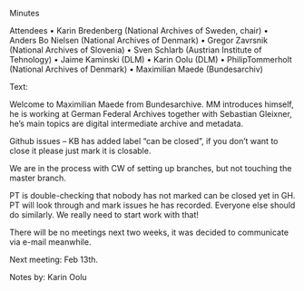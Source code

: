 Minutes

Attendees 
•	Karin Bredenberg (National Archives of Sweden, chair)
•	Anders Bo Nielsen (National Archives of Denmark)
•	Gregor Zavrsnik (National Archives of Slovenia)
•	Sven Schlarb (Austrian Institute of Tehnology)
•	Jaime Kaminski (DLM)
•	Karin Oolu (DLM)
•	PhilipTommerholt (National Archives of Denmark)
•	Maximilian Maede (Bundesarchiv)

Text:

Welcome to Maximilian Maede from Bundesarchive. MM introduces himself, he is working at German Federal Archives together with Sebastian Gleixner, he’s main topics are digital intermediate archive and metadata. 

Github issues – KB has added label “can be closed”, if you don’t want to close it please just mark it is closable. 

We are in the process with CW of setting up branches, but not touching the master branch. 

PT is double-checking that nobody has not marked can be closed yet in GH. PT will look through and mark issues he has recorded.  Everyone else should do similarly. We really need to start work with that! 

There will be no meetings next two weeks, it was decided to communicate via e-mail meanwhile.

Next meeting: Feb 13th. 

Notes by: Karin Oolu
